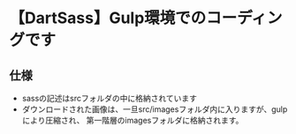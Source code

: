 # 【DartSass】Gulp環境でのコーディングです



## 仕様
- sassの記述はsrcフォルダの中に格納されています
- ダウンロードされた画像は、一旦src/imagesフォルダ内に入りますが、gulpにより圧縮され、
  第一階層のimagesフォルダに格納されます。

